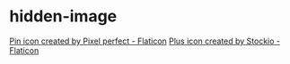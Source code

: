 # hidden-image
<a href="https://www.flaticon.com/free-icons/pin" title="pin icons">Pin icon created by Pixel perfect - Flaticon</a>
<a href="https://www.flaticon.com/free-icons/plus" title="plus icons">Plus icon created by Stockio - Flaticon</a>